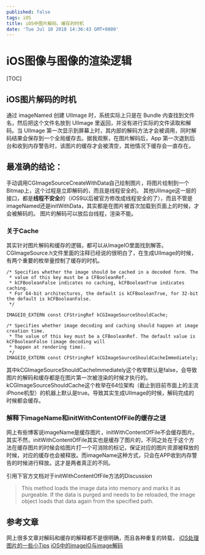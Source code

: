 ```yaml
---
published: false
tags: iOS
title: iOS中图片解码、缓存的时机
date: 'Tue Jul 10 2018 14:36:43 GMT+0800'
---
```

# iOS图像与图像的渲染逻辑
[TOC]

## iOS图片解码的时机
通过 imageNamed 创建 UIImage 时，系统实际上只是在 Bundle 内查找到文件名，然后把这个文件名放到 UIImage 里返回，并没有进行实际的文件读取和解码。当 UIImage 第一次显示到屏幕上时，其内部的解码方法才会被调用，同时解码结果会保存到一个全局缓存去。据我观察，在图片解码后，App 第一次退到后台和收到内存警告时，该图片的缓存才会被清空，其他情况下缓存会一直存在。

## 最准确的结论：
手动调用CGImageSourceCreateWithData自己绘制图片，将图片绘制到一个Bitmap上，这个过程是立即解码的，而且是线程安全的。
其他UIImage这一层的接口，都是**线程不安全**的（iOS9以后被官方修改成线程安全的了），而且不管是imageNamed还是initWithData，其实都是在图片被首次加载到页面上的时候，才会被解码的。
图片的解码可以放后台线程，渲染不能。

### 关于Cache
其实针对图片解码和缓存的逻辑，都可以从ImageIO里面找到解答。CGImageSource.h文件里面的注释已经说的很明白了，在生成UIImage的时候，有两个重要的枚举量控制了缓存的时机。

```objc
/* Specifies whether the image should be cached in a decoded form. The
 * value of this key must be a CFBooleanRef.
 * kCFBooleanFalse indicates no caching, kCFBooleanTrue indicates caching.
 * For 64-bit architectures, the default is kCFBooleanTrue, for 32-bit the default is kCFBooleanFalse.
 */

IMAGEIO_EXTERN const CFStringRef kCGImageSourceShouldCache;

/* Specifies whether image decoding and caching should happen at image creation time.
 * The value of this key must be a CFBooleanRef. The default value is kCFBooleanFalse (image decoding will
 * happen at rendering time).
 */
IMAGEIO_EXTERN const CFStringRef kCGImageSourceShouldCacheImmediately;
```
其中kCGImageSourceShouldCacheImmediately这个枚举默认是false，会导致图片的解码和缓存都是在图片第一次被渲染的时候才执行的。
kCGImageSourceShouldCache这个枚举在64位架构（截止到目前市面上的主流iPhone机型）的机器上默认是true。导致其实生成UIImage的时候，解码完成的时候都会缓存。

### 解释下imageName和initWithContentOfFile的缓存之谜
网上有些博客说imageName是缓存图片，initWithContentOfFile不会缓存图片。其实不然，initWithContentOfFile其实也是缓存了图片的，不同之处在于这个方法在缓存图片的时候会给图片打一个可消除的标记，保证对应的图片资源被释放的时候，对应的缓存也会被释放。而imageName这种方式，只会在APP收到内存警告的时候进行释放。这才是两者真正的不同。

引用下官方文档对于initWithContentOfFile方法的Discussion
> This method loads the image data into memory and marks it as purgeable. If the data is purged and needs to be reloaded, the image object loads that data again from the specified path.


## 参考文章
网上很多文章对解码和缓存的解释都不是很明确，而且各种重复的转载，
[iOS处理图片的一些小Tips](https://blog.ibireme.com/2015/11/02/ios_image_tips/)
[iOS中的imageIO与image解码](http://ios.jobbole.com/87233/)

